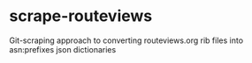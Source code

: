 # scrape-routeviews

Git-scraping approach to converting routeviews.org rib files into asn:prefixes json dictionaries
